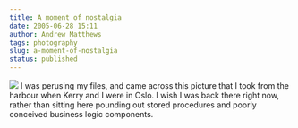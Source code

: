 ```yaml
---
title: A moment of nostalgia
date: 2005-06-28 15:11
author: Andrew Matthews
tags: photography
slug: a-moment-of-nostalgia
status: published
---
```


[![](http://photos1.blogger.com/blogger/6860/929/320/oslo%20harbour.jpg)](http://photos1.blogger.com/blogger/6860/929/1600/oslo%20harbour.jpg) I was perusing my files, and came across this picture that I took from the harbour when Kerry and I were in Oslo. I wish I was back there right now, rather than sitting here pounding out stored procedures and poorly conceived business logic components.
